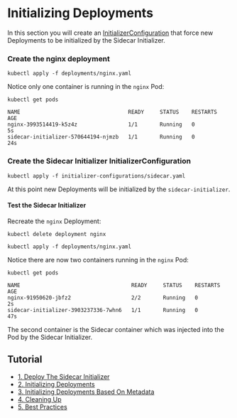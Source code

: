 # Initializing Deployments

In this section you will create an [InitializerConfiguration](https://kubernetes.io/docs/admin/extensible-admission-controllers/#configure-initializers-on-the-fly) that force new Deployments to be initialized by the Sidecar Initializer.

### Create the nginx deployment

```
kubectl apply -f deployments/nginx.yaml
```

Notice only one container is running in the `nginx` Pod:

```
kubectl get pods
```
```
NAME                                  READY     STATUS    RESTARTS   AGE
nginx-3993514419-k5z4z                1/1       Running   0          5s
sidecar-initializer-570644194-njmzb   1/1       Running   0          24s
```

### Create the Sidecar Initializer InitializerConfiguration

```
kubectl apply -f initializer-configurations/sidecar.yaml
```

At this point new Deployments will be initialized by the `sidecar-initializer`.

#### Test the Sidecar Initializer

Recreate the `nginx` Deployment:

```
kubectl delete deployment nginx
```

```
kubectl apply -f deployments/nginx.yaml
```

Notice there are now two containers running in the `nginx` Pod:

```
kubectl get pods
```
```
NAME                                   READY     STATUS    RESTARTS   AGE
nginx-91950620-jbfz2                   2/2       Running   0          2s
sidecar-initializer-3903237336-7whn6   1/1       Running   0          47s
```

The second container is the Sidecar container which was injected into the Pod by the Sidecar Initializer.

## Tutorial

* [1. Deploy The Sidecar Initializer](docs/deploy-sidecar-initializer.md)
* [2. Initializing Deployments](docs/initializing-deployments.md)
* [3. Initializing Deployments Based On Metadata](docs/initializing-deployments-based-on-metadata.md)
* [4. Cleaning Up](docs/cleanup.md)
* [5. Best Practices](docs/best-practices.md)
